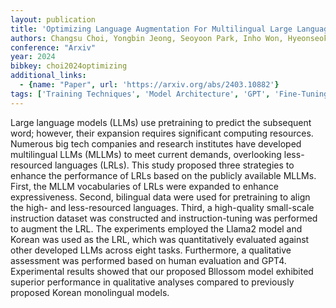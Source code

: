 ```yaml
---
layout: publication
title: 'Optimizing Language Augmentation For Multilingual Large Language Models: A Case Study On Korean'
authors: Changsu Choi, Yongbin Jeong, Seoyoon Park, Inho Won, Hyeonseok Lim, Sangmin Kim, Yejee Kang, Chanhyuk Yoon, Jaewan Park, Yiseul Lee, Hyejin Lee, Younggyun Hahm, Hansaem Kim, Kyungtae Lim
conference: "Arxiv"
year: 2024
bibkey: choi2024optimizing
additional_links:
  - {name: "Paper", url: 'https://arxiv.org/abs/2403.10882'}
tags: ['Training Techniques', 'Model Architecture', 'GPT', 'Fine-Tuning', 'Reinforcement Learning', 'Pretraining Methods']
---
```

Large language models (LLMs) use pretraining to predict the subsequent word;
however, their expansion requires significant computing resources. Numerous big
tech companies and research institutes have developed multilingual LLMs (MLLMs)
to meet current demands, overlooking less-resourced languages (LRLs). This
study proposed three strategies to enhance the performance of LRLs based on the
publicly available MLLMs. First, the MLLM vocabularies of LRLs were expanded to
enhance expressiveness. Second, bilingual data were used for pretraining to
align the high- and less-resourced languages. Third, a high-quality small-scale
instruction dataset was constructed and instruction-tuning was performed to
augment the LRL. The experiments employed the Llama2 model and Korean was used
as the LRL, which was quantitatively evaluated against other developed LLMs
across eight tasks. Furthermore, a qualitative assessment was performed based
on human evaluation and GPT4. Experimental results showed that our proposed
Bllossom model exhibited superior performance in qualitative analyses compared
to previously proposed Korean monolingual models.
